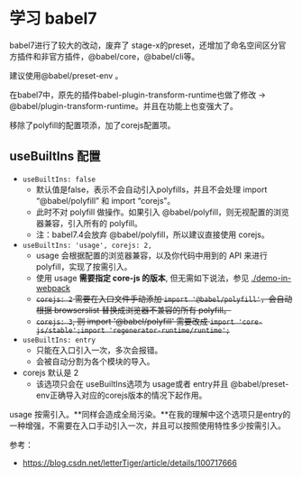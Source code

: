 # 学习 babel7

babel7进行了较大的改动，废弃了 stage-x的preset，还增加了命名空间区分官方插件和非官方插件，@babel/core，@babel/cli等。

建议使用@babel/preset-env 。

在babel7中，原先的插件babel-plugin-transform-runtime也做了修改 -> @babel/plugin-transform-runtime。并且在功能上也变强大了。

移除了polyfill的配置项添，加了corejs配置项。

## useBuiltIns 配置

- `useBuiltIns: false`
  - 默认值是false，表示不会自动引入polyfills，并且不会处理 import “@babel/polyfill” 和 import “corejs”。
  - 此时不对 polyfill 做操作。如果引入 @babel/polyfill，则无视配置的浏览器兼容，引入所有的 polyfill。
  - 注：babel7.4会放弃 @babel/polyfill，所以建议直接使用 corejs。
- `useBuiltIns: 'usage', corejs: 2,`
  - usage 会根据配置的浏览器兼容，以及你代码中用到的 API 来进行 polyfill，实现了按需引入。
  - 使用 usage **需要指定 core-js 的版本**, 但无需如下说法，参见 [./demo-in-webpack](./demo-in-webpack)
  - ~~`corejs: 2` 需要在入口文件手动添加 `import '@babel/polyfill'`，会自动根据 browserslist 替换成浏览器不兼容的所有 polyfill。~~
  - ~~`corejs: 3`, 则 import '@babel/polyfill' 需要改成 `import 'core-js/stable';import 'regenerator-runtime/runtime';`~~
- `useBuiltIns: entry`
  - 只能在入口引入一次，多次会报错。
  - 会被自动分割为各个模块的导入。
- corejs 默认是 2
  - 该选项只会在 useBuiltIns选项为 usage或者 entry并且 @babel/preset-env正确导入对应的corejs版本的情况下起作用。

usage 按需引入。**同样会造成全局污染。**在我的理解中这个选项只是entry的一种增强，不需要在入口手动引入一次，并且可以按照使用特性多少按需引入。

参考：

- https://blog.csdn.net/letterTiger/article/details/100717666
